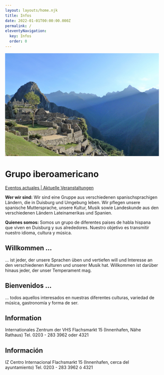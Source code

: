 ```yaml
---
layout: layouts/home.njk
title: Infos
date: 2022-01-01T00:00:00.000Z
permalink: /
eleventyNavigation:
  key: Infos
  order: 0
---
```


![Peruanische Berglandschaft](/static/img/peru.jpg)
# Grupo iberoamericano

[Eventos actuales | Aktuelle Veranstaltungen](/veranstaltungen)

**Wer wir sind:** Wir sind eine Gruppe aus verschiedenen spanischsprachigen Ländern, die in Duisburg und Umgebung leben. Wir pflegen unsere spanische Muttersprache, unsere Kultur, Musik sowie Landeskunde aus den verschiedenen Ländern Lateinamerikas und Spanien.

**Quienes somos:** Somos un grupo de diferentes paises de habla hispana que viven en Duisburg y sus alrededores. Nuestro objetivo es transmitir nuestro idioma, cultura y música.

## Willkommen ...
... ist jeder, der unsere Sprachen üben und vertiefen will und Interesse an den verschiedenen Kulturen und unserer Musik hat. Willkommen ist darüber hinaus jeder, der unser Temperament mag.

## Bienvenidos ...
... todos aquellos interesados en nuestras diferentes culturas, variedad de música, gastronomía y forma de ser.

## Information

Internationales Zentrum der VHS
Flachsmarkt 15
(Innenhafen, Nähe Rathaus)
Tel. 0203 - 283 3962 oder 4321

## Información

IZ Centro Internacional
Flachsmarkt 15
(Innenhafen, cerca del ayuntamiento)
Tel. 0203 - 283 3962 ó 4321